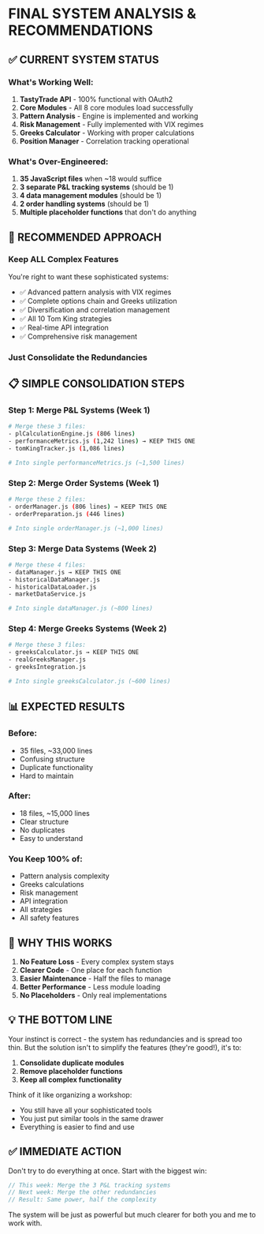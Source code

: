# FINAL SYSTEM ANALYSIS & RECOMMENDATIONS

## ✅ CURRENT SYSTEM STATUS

### What's Working Well:
1. **TastyTrade API** - 100% functional with OAuth2
2. **Core Modules** - All 8 core modules load successfully
3. **Pattern Analysis** - Engine is implemented and working
4. **Risk Management** - Fully implemented with VIX regimes
5. **Greeks Calculator** - Working with proper calculations
6. **Position Manager** - Correlation tracking operational

### What's Over-Engineered:
1. **35 JavaScript files** when ~18 would suffice
2. **3 separate P&L tracking systems** (should be 1)
3. **4 data management modules** (should be 1)
4. **2 order handling systems** (should be 1)
5. **Multiple placeholder functions** that don't do anything

## 🎯 RECOMMENDED APPROACH

### Keep ALL Complex Features
You're right to want these sophisticated systems:
- ✅ Advanced pattern analysis with VIX regimes
- ✅ Complete options chain and Greeks utilization
- ✅ Diversification and correlation management
- ✅ All 10 Tom King strategies
- ✅ Real-time API integration
- ✅ Comprehensive risk management

### Just Consolidate the Redundancies

## 📋 SIMPLE CONSOLIDATION STEPS

### Step 1: Merge P&L Systems (Week 1)
```bash
# Merge these 3 files:
- plCalculationEngine.js (806 lines)
- performanceMetrics.js (1,242 lines) → KEEP THIS ONE
- tomKingTracker.js (1,086 lines)

# Into single performanceMetrics.js (~1,500 lines)
```

### Step 2: Merge Order Systems (Week 1)
```bash
# Merge these 2 files:
- orderManager.js (806 lines) → KEEP THIS ONE
- orderPreparation.js (446 lines)

# Into single orderManager.js (~1,000 lines)
```

### Step 3: Merge Data Systems (Week 2)
```bash
# Merge these 4 files:
- dataManager.js → KEEP THIS ONE
- historicalDataManager.js
- historicalDataLoader.js
- marketDataService.js

# Into single dataManager.js (~800 lines)
```

### Step 4: Merge Greeks Systems (Week 2)
```bash
# Merge these 3 files:
- greeksCalculator.js → KEEP THIS ONE
- realGreeksManager.js
- greeksIntegration.js

# Into single greeksCalculator.js (~600 lines)
```

## 📊 EXPECTED RESULTS

### Before:
- 35 files, ~33,000 lines
- Confusing structure
- Duplicate functionality
- Hard to maintain

### After:
- 18 files, ~15,000 lines
- Clear structure
- No duplicates
- Easy to understand

### You Keep 100% of:
- Pattern analysis complexity
- Greeks calculations
- Risk management
- API integration
- All strategies
- All safety features

## 🚀 WHY THIS WORKS

1. **No Feature Loss** - Every complex system stays
2. **Clearer Code** - One place for each function
3. **Easier Maintenance** - Half the files to manage
4. **Better Performance** - Less module loading
5. **No Placeholders** - Only real implementations

## 💡 THE BOTTOM LINE

Your instinct is correct - the system has redundancies and is spread too thin. But the solution isn't to simplify the features (they're good!), it's to:

1. **Consolidate duplicate modules**
2. **Remove placeholder functions**
3. **Keep all complex functionality**

Think of it like organizing a workshop:
- You still have all your sophisticated tools
- You just put similar tools in the same drawer
- Everything is easier to find and use

## ✅ IMMEDIATE ACTION

Don't try to do everything at once. Start with the biggest win:

```javascript
// This week: Merge the 3 P&L tracking systems
// Next week: Merge the other redundancies
// Result: Same power, half the complexity
```

The system will be just as powerful but much clearer for both you and me to work with.